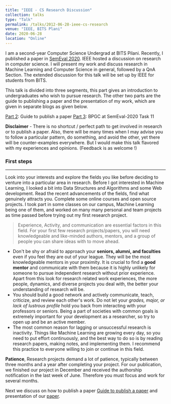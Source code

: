 ```yaml
---
title: "IEEE - CS Research Discussion"
collection: talks
type: "Talk"
permalink: /talks/2012-06-28-ieee-cs-research
venue: "IEEE, BITS Plani"
date: 2020-06-28
location: "Online"
---
```


I am a second-year Computer Science Undergrad at BITS Pilani. Recently, I published a paper in [SemEval 2020](http://alt.qcri.org/semeval2020/). IEEE hosted a discussion on research in computer science. I will present my work and discuss research in Machine Learning and Computer Science in general, followed by a QnA Section. The extended discussion for this talk will be set up by IEEE for students from BITS.

This talk is divided into three segments, this part gives an introduction to undergraduates who wish to pursue research. The other two parts are the guide to publishing a paper and the presentation of my work, which are given in separate blogs as given below.

[Part 2](): Guide to publish a paper
[Part 3](https://arxiv.org/abs/2006.00593): BPGC at SemEval-2020 Task 11

**Disclaimer** - There is no shortcut / perfect path to get involved in research or to publish a paper. Also, there will be many times when I may advise you to follow a particular pattern, do something, and avoid the other, yet there will be counter-examples everywhere. But I would make this talk flavored with my experiences and opinions. (Feedback is as welcome !)

### First steps
---
Look into your interests and explore the fields you like before deciding to venture into a particular area in research. Before I got interested in Machine Learning, I looked a bit into Data Structures and Algorithms and some Web development. Read the recent advancements of the fields, find what genuinely attracts you. Complete some online courses and open source projects. I took part in some classes on our campus, Machine Learning being one of them, and worked on many many personal and team projects as time passed before trying out my first research project.

>Experience, Activity, and communication are essential factors in this field. For your first few research projects/papers, you will need knowledgeable and like-minded authors, mentors, and a group of people you can share ideas with to move ahead.


* Don't be shy or afraid to approach your **seniors, alumni, and faculties** even if you feel they are out of your league. They will be the most knowledgeable mentors in your proximity. It is crucial to find a **good mentor** and communicate with them because it is highly unlikely for someone to pursue independent research without prior experience. Apart from this look for research related work experiences, the more people, dynamics, and diverse projects you deal with, the better your understanding of research will be.
* You should build a good network and actively communicate, teach, criticize, and review each other's work. Do not let your *grades, major, or lack of lustrous profile* hold you back from interacting with your professors or seniors. Being a part of societies with common goals is extremely important for your development as a researcher, so try to open up and be an active member.
* The most common reason for lagging or unsuccessful research is inactivity. Things like Machine Learning are growing every day, so you need to put effort continuously, and the best way to do so is by reading research papers, making notes, and implementing them. I recommend this practice to everyone willing to join or continue in this field.

**Patience**, Research projects demand a lot of patience, typically between three months and a year after completing your project. For our publication, we finished our project in December and received the authorship notification in the last week of June. Therefore you must focus and work for several months.

Next we discuss on how to publish a paper [Guide to publish a paper]() and presentation of our [paper](https://arxiv.org/abs/2006.00593).